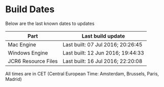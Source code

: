 # Build Dates

Below are the last known dates to updates

Part | Last build update
-----|-----
Mac Engine | Last built: 07 Jul 2016; 20:26:45
Windows Engine | Last built: 12 Jun 2016; 19:44:33
JCR6 Resource Files | Last built: 16 Jul 2016; 22:20:08
All times are in CET (Central European Time: Amsterdam, Brussels, Paris, Madrid)



